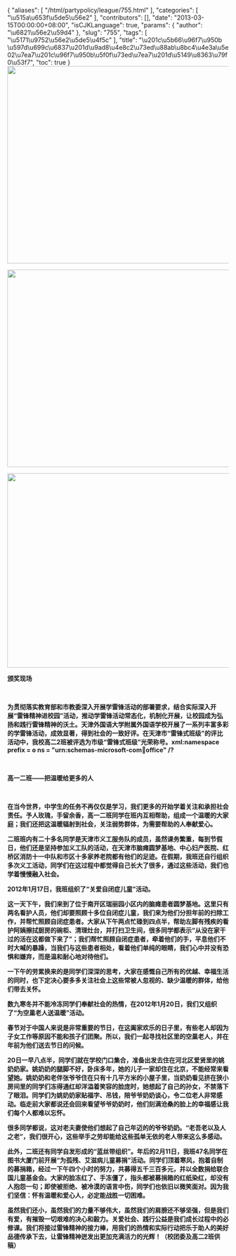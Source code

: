 {
    "aliases": [
        "/html/partypolicy/league/755.html"
    ],
    "categories": [
        "\u515a\u653f\u5de5\u56e2"
    ],
    "contributors": [],
    "date": "2013-03-15T00:00:00+08:00",
    "isCJKLanguage": true,
    "params": {
        "author": "\u6821\u56e2\u59d4"
    },
    "slug": "755",
    "tags": [
        "\u5171\u9752\u56e2\u5de5\u4f5c"
    ],
    "title": "\u201c\u5b66\u96f7\u950b  \u597d\u699c\u6837\u201d\u9ad8\u4e8c2\u73ed\u88ab\u8bc4\u4e3a\u5e02\u7ea7\u201c\u96f7\u950b\u5f0f\u73ed\u7ea7\u201d\u5149\u8363\u79f0\u53f7",
    "toc": true
}
**<img
    src="https://cdn.tfls.online/mirror/full/d3499284bc9715d0d54c5325e26ddc072610e5b5.jpg"
    style="display:block;margin-left:auto;margin-right:auto;"
    decoding="async"
    fetchpriority="auto"
    loading="lazy"
    height="450"
    width="600"
/>**

**<img
    src="https://cdn.tfls.online/mirror/full/a521fcd8a3a64eab9e2078522804bb975c3ab241.jpg"
    style="display:block;margin-left:auto;margin-right:auto;"
    decoding="async"
    fetchpriority="auto"
    loading="lazy"
    height="450"
    width="600"
/>**

**<img
    src="https://cdn.tfls.online/mirror/full/0b8cbbd1c1494bd8c9a2cdf343f3d1ee3c04dcfb.jpg"
    style="display:block;margin-left:auto;margin-right:auto;"
    decoding="async"
    fetchpriority="auto"
    loading="lazy"
    height="443"
    width="600"
/>**

**颁奖现场**

 

 **为贯彻落实教育部和市教委深入开展学雷锋活动的部署要求，结合实际深入开展“雷锋精神进校园”活动，推动学雷锋活动常态化，机制化开展，让校园成为弘扬和践行雷锋精神的沃土。天津外国语大学附属外国语学校开展了一系列丰富多彩的学雷锋活动，成效显著，得到社会的一致好评。在天津市“雷锋式班级”的评比活动中，我校高二2班被评选为市级“雷锋式班级”光荣称号。xml:namespace prefix = o ns = "urn:schemas-microsoft-com:office:office" /?**

 

**高一二班——把温暖给更多的人**

 

**在当今世界，中学生的任务不再仅仅是学习，我们更多的开始学着关注和承担社会责任。予人玫瑰，手留余香，高一二班同学在班内互相帮助，组成一个温暖的大家庭；我们还把这温暖辐射到社会，关注弱势群体，为需要帮助的人奉献爱心。**

**二班班内有二十多名同学是天津市义工服务队的成员，虽然课务繁重，每到节假日，他们还是坚持参加义工队的活动，在天津市脑瘫圆梦基地、中心妇产医院、红桥区消防十一中队和市区十多家养老院都有他们的足迹。在假期，我班还自行组织多次义工活动，同学们在这过程中都觉得自己长大了很多，通过这些活动，我们也学着慢慢融入社会。**

**2012年1月17日，我班组织了“关爱自闭症儿童”活动。**

**这一天下午，我们来到了位于南开区瑞丽园小区内的脑瘫患者圆梦基地。这里只有两名看护人员，他们却要照顾十多位自闭症儿童，我们来为他们分担年前的扫除工作，并帮忙照顾自闭症患者。大家从下午两点忙碌到四点半，帮助左脚有残疾的看护阿姨擦拭厨房的碗柜、清理灶台，并打扫卫生间，很多同学都表示“从没在家干过的活在这都做下来了”；我们帮忙照顾自闭症患者，牵着他们的手，平息他们不时大喊的暴躁，当我们与这些患者相处，看着他们单纯的眼睛，我们心中并没有恐惧和嫌弃，而是温和耐心地对待他们。**

**一下午的劳累换来的是同学们深深的思考，大家在感慨自己所有的优越、幸福生活的同时，也下定决心要多多关注社会上这些常被人忽视的、缺少温暖的群体，给他们带去关怀。**

**数九寒冬并不能冷冻同学们奉献社会的热情，在2012年1月20日，我们又组织了“为空巢老人送温暖”活动。**

**春节对于中国人来说是非常重要的节日，在这阖家欢乐的日子里，有些老人却因为子女工作等原因不能和孩子们团聚。所以，我们一起寻找社区里的空巢老人，并在年前为他们送去节日的问候。**

**20日一早八点半，同学们就在学校门口集合，准备出发去住在河北区爱贤里的姚奶奶家。姚奶奶的腿脚不好，卧床多年，她的儿子一家却住在北京，不能经常来看望她。姚奶奶和老伴张爷爷住在只有十几平方米的小屋子里，当奶奶看见挤在狭小房间里的同学们冻得通红却洋溢着笑容的脸庞时，她想起了自己的孙女，不禁落下了眼泪。同学们为姚奶奶家贴福字、吊钱，陪爷爷奶奶谈心，令二位老人非常感动。临走前大家都说还会回来看望爷爷奶奶时，他们刻满沧桑的脸上的幸福感让我们每个人都难以忘怀。**

**很多同学都说，这对老夫妻使他们想起了自己年迈的的爷爷奶奶。“老吾老以及人之老”，我们很开心，这些举手之劳却能给这些孤单无依的老人带来这么多感动。**

**此外，二班还有同学自发形成的“蓝丝带组织”。年后的2月11日，我班47名同学在图书大厦门前开展“为孤残、艾滋病儿童募捐”活动。同学们顶着寒风，抱着自制的募捐箱，经过一下午四个小时的努力，共募得五千三百多元，并以全数捐给联合国儿童基金会。大家的脸冻红了、手冻僵了，指头都被募捐箱的红纸染红，却没有人抱怨一句；即使被拒绝、被冷漠的语言中伤，同学们也依旧以微笑面对。因为我们坚信：怀有温暖和爱心人，必定能战胜一切困难。**

**虽然我们还小，虽然我们的力量不够伟大，虽然我们的肩膀还不够坚强，但是我们有爱，有摧毁一切艰难的决心和毅力。关爱社会、践行公益是我们成长过程中的必修课。我们将接过雷锋精神的接力棒，用我们的热情和实际行动把乐于助人的美好品德传承下去，让雷锋精神迸发出更加充满活力的光辉！（校团委及高二2班供稿）**

